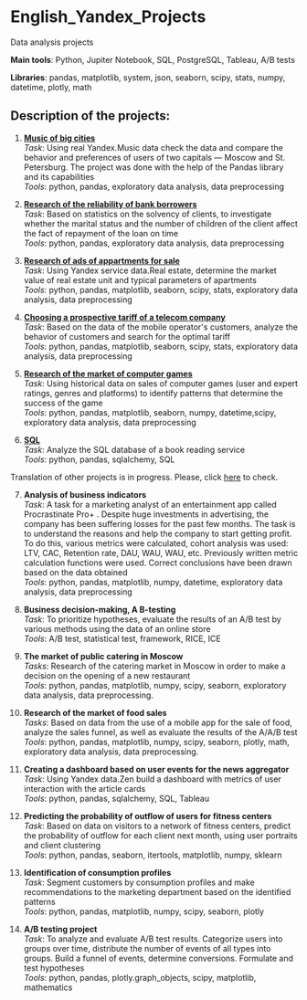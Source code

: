 # **English_Yandex_Projects**
Data analysis projects 

**Main tools**: Python, Jupiter Notebook, SQL, PostgreSQL, Tableau, A/B tests

**Libraries**: pandas, matplotlib, system, json, seaborn, scipy, stats, numpy, datetime, plotly, math

## Description of the projects:

1)	[**Music of big cities**](https://github.com/gerardthevice/English_Yandex_Projects/tree/main/01.Music%20of%20big%20cities)\
*Task*: Using real Yandex.Music data check the data and compare the behavior and preferences of users of two capitals — Moscow and St. Petersburg. The project was done with the help of the Pandas library and its capabilities\
*Tools*: python, pandas, exploratory data analysis, data preprocessing

2)	[**Research of the reliability of bank borrowers**](https://github.com/gerardthevice/English_Yandex_Projects/tree/main/02.Research%20of%20reliability%20of%20borrowers)\
*Task*: Based on statistics on the solvency of clients, to investigate whether the marital status and the number of children of the client affect the fact of repayment of the loan on time\
*Tools*: python, pandas, exploratory data analysis, data preprocessing

3)	[**Research of ads of appartments for sale**](https://github.com/gerardthevice/English_Yandex_Projects/tree/main/03.Research%20of%20ads%20of%20appartments%20for%20sale)\
*Task*: Using Yandex service data.Real estate, determine the market value of real estate unit and typical parameters of apartments\
*Tools*: python, pandas, matplotlib, seaborn, scipy, stats, exploratory data analysis, data preprocessing

4)	[**Choosing a prospective tariff of a telecom company**](https://github.com/gerardthevice/English_Yandex_Projects/blob/main/04.Choosing%20a%20prospective%20tariff%20for%20a%20telecom%20company/264b0e52-ee53-4b12-a9e0-a2024247e860%20(4).ipynb)\
*Task*: Based on the data of the mobile operator's customers, analyze the behavior of customers and search for the optimal tariff\
*Tools*: python, pandas, matplotlib, seaborn, scipy, stats, exploratory data analysis, data preprocessing

5)	[**Research of the market of computer games**](https://github.com/gerardthevice/English_Yandex_Projects/tree/main/05.Research%20of%20the%20market%20of%20computer%20games)\
*Task*: Using historical data on sales of computer games (user and expert ratings, genres and platforms) to identify patterns that determine the success of the game\
*Tools*: python, pandas, matplotlib, seaborn, numpy, datetime,scipy, exploratory data analysis, data preprocessing

6) [**SQL**](https://github.com/gerardthevice/English_Yandex_Projects/tree/main/06.SQL)\
*Task*: Analyze the SQL database of a book reading service\
*Tools*: python, pandas, sqlalchemy, SQL


Translation of other projects is in progress. Please, click [here](https://github.com/gerardthevice/Yandex_Projects) to check.

7)	**Analysis of business indicators**\
*Task*: A task for a marketing analyst of an entertainment app called Procrastinate Pro+ . Despite huge investments in advertising, the company has been suffering losses for the past few months. The task is to understand the reasons and help the company to start getting profit. To do this, various metrics were calculated, cohort analysis was used: LTV, CAC, Retention rate, DAU, WAU, WAU, etc. Previously written metric calculation functions were used. Correct conclusions have been drawn based on the data obtained\
*Tools*: python, pandas, matplotlib, numpy, datetime, exploratory data analysis, data preprocessing

8)	**Business decision-making, A B-testing**\
*Task*: To prioritize hypotheses, evaluate the results of an A/B test by various methods using the data of an online store\
*Tools*: A/B test, statistical test, framework, RICE, ICE

9)	**The market of public catering  in Moscow**\
*Tasks*: Research of the catering market in Moscow in order to make a decision on the opening of a new restaurant\
*Tools*: python, pandas, matplotlib, numpy, scipy, seaborn, exploratory data analysis, data preprocessing.

10)	**Research of the market of food sales**\
*Tasks*: Based on data from the use of a mobile app for the sale of food, analyze the sales funnel, as well as evaluate the results of the A/A/B test\
*Tools*: python, pandas, matplotlib, numpy, scipy, seaborn, plotly, math, exploratory data analysis, data preprocessing.

11)	**Creating a dashboard based on user events for the news aggregator**\
*Task*: Using Yandex data.Zen build a dashboard with metrics of user interaction with the article cards\
*Tools*: python, pandas, sqlalchemy, SQL, Tableau

12)	**Predicting the probability of outflow of users for fitness centers**\
*Task*: Based on data on visitors to a network of fitness centers, predict the probability of outflow for each client next month, using  user portraits and client clustering\
*Tools*: python, pandas, seaborn, itertools, matplotlib, numpy, sklearn

13)	**Identification of consumption profiles**\
*Task*: Segment customers by consumption profiles and make recommendations to the marketing department based on the identified patterns\
*Tools*: python, pandas, matplotlib, numpy, scipy, seaborn, plotly

14)	**A/B testing project**\
*Task*: To analyze and evaluate A/B test results. Categorize users into groups over time, distribute the number of events of all types into groups. Build a funnel of events, determine conversions. Formulate and test hypotheses\
*Tools*: python, pandas, plotly.graph_objects, scipy, matplotlib, mathematics

